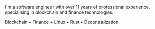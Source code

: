 I'm a software engineer with over 11 years of professional experience, specialising in blockchain and finance technologies.

Blockchain • Finance • Linux • Rust • Decentralization
